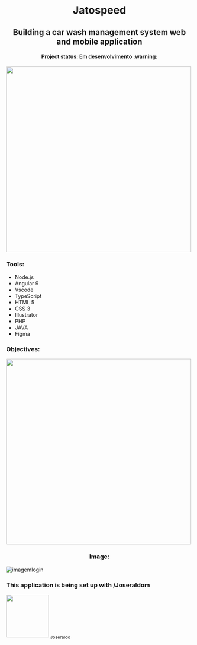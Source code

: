 <h1 align="center">Jatospeed </h1>
<h2 align="center"> Building a car wash management system web and mobile application </h2>
<h4 align="center"> Project status: Em desenvolvimento :warning: </h4>



<img src="https://github.com/faelbalboa/Jatospeed/blob/main/logo%20jatospeed%20site.jpg" width="500">

<h3> Tools: </h3>

- Node.js
- Angular 9
- Vscode
- TypeScript
- HTML 5
- CSS 3
- Illustrator
- PHP
- JAVA
- Figma


<h3> Objectives: </h3>

<img src="https://github.com/faelbalboa/Jatospeed/blob/main/bio%20para%20jatospeed%40300x-100.jpg" width="500">

<h3 align="center"> Image: </h3>

![imagemlogin](https://github.com/faelbalboa/Jatospeed/blob/main/Ativo%2013.jpg)

<h3> This application is being set up with /Joseraldom </h3>
<div><img src="https://avatars3.githubusercontent.com/u/11074972?s=400&v=4" width=115 > <sub> Joseraldo </sub></div>




